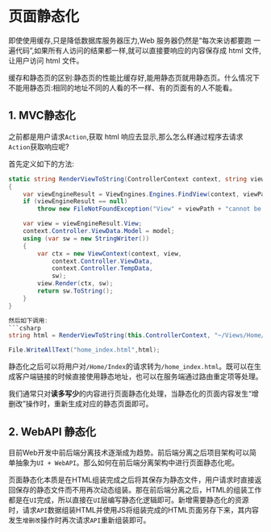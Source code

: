 # 页面静态化

即使使用缓存,只是降低数据库服务器压力,Web 服务器仍然是“每次来访都要跑 一遍代码”,如果所有人访问的结果都一样,就可以直接要响应的内容保存成 html 文件,让用户访问 html 文件。

缓存和静态页的区别:静态页的性能比缓存好,能用静态页就用静态页。什么情况下不能用静态页:相同的地址不同的人看的不一样、有的页面有的人不能看。

## 1. MVC静态化

之前都是用户请求`Action`,获取 html 响应去显示,那么怎么样通过程序去请求`Action`获取响应呢?

首先定义如下的方法:

```csharp
static string RenderViewToString(ControllerContext context, string viewPath, object model = null)
{
    var viewEngineResult = ViewEngines.Engines.FindView(context, viewPath, null);
    if (viewEngineResult == null)
        throw new FileNotFoundException("View" + viewPath + "cannot be found.");

    var view = viewEngineResult.View;
    context.Controller.ViewData.Model = model;
    using (var sw = new StringWriter())
    {
        var ctx = new ViewContext(context, view,
            context.Controller.ViewData,
            context.Controller.TempData,
            sw);
        view.Render(ctx, sw);
        return sw.ToString();
    }
}

然后如下调用:
```csharp
string html = RenderViewToString(this.ControllerContext, "~/Views/Home/Index.cshtml", person);

File.WriteAllText("home_index.html",html);
```

静态化之后可以将用户对`/Home/Index`的请求转为`/home_index.html`。既可以在生成客户端链接的时候直接使用静态地址，也可以在服务端通过路由重定项等处理。

我们通常只对**读多写少**的内容进行页面静态化处理，当静态化的页面内容发生“增删改”操作时，重新生成对应的静态页面即可。

## 2. WebAPI 静态化

目前Web开发中前后端分离技术逐渐成为趋势。前后端分离之后项目架构可以简单抽象为`UI + WebAPI`。那么如何在前后端分离架构中进行页面静态化呢。

页面静态化本质是在HTML组装完成之后将其保存为静态文件，用户请求时直接返回保存的静态文件而不用再次动态组装。那在前后端分离之后，HTML的组装工作都是在`UI`完成，所以直接在`UI`层编写静态化逻辑即可。新增需要静态化的资源时，请求`API`数据组装HTML并使用JS将组装完成的HTML页面另存下来，其内容发生`增删改`操作时再次请求`API`重新组装即可。
